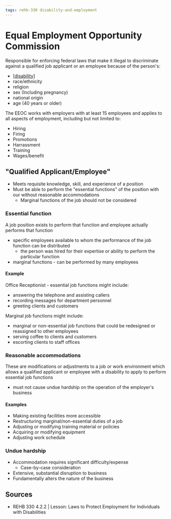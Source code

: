 ```yaml
---
tags: rehb-330 disability-and-employment
---
```


# Equal Employment Opportunity Commission

Responsible for enforcing federal laws that make it illegal to discriminate against a qualified job applicant or an employee because of the person's:

- [[disability]]
- race/ethnicity
- religion
- sex (Including pregnancy)
- national origin
- age (40 years or older)

The EEOC works with employers with at least 15 employees and applies to all aspects of employment, including but not limited to:

- Hiring
- Firing
- Promotions
- Harrassment
- Training
- Wages/benefit

## "Qualified Applicant/Employee"

- Meets requisite knowledge, skill, and experience of a position
- Must be able to perform the "essential functions" of the position with our without reasonable accommodations
  - Marginal functions of the job should not be considered

### Essential function

A job position exists to perform that function and employee actually performs that function

- specific employees available to whom the performance of the job function can be distributed
  - the person was hired for their expertise or ability to perform the particular function
- marginal functions - can be performed by many employees

#### Example

Office Receptionist - essential job functions might include:

- answering the telephone and assisting callers
- recording messages for department personnel
- greeting clients and customers

Marginal job functions might include:

- marginal or non-essential job functions that could be redesigned or reassigned to other employees
- serving coffee to clients and customers
- escorting clients to staff offices

### Reasonable accommodations

These are modifications or adjustments to a job or work environment which allows a qualified applicant or employee with a disability to apply to perform essential job functions

- must not cause undue hardship on the operation of the employer's business

#### Examples

- Making existing facilities more accessible
- Restructuring marginal/non-essential duties of a job
- Adjusting or modifying training material or policies
- Acquiring or modifying equipment
- Adjusting work schedule

### Undue hardship

- Accommodation requires significant difficulty/expense
  - Case-by-case consideration
- Extensive, substantial disruption to business
- Fundamentally alters the nature of the business

## Sources

- REHB 330 4.2.2 | Lesson: Laws to Protect Employment for Individuals with Disabilities

[//begin]: # "Autogenerated link references for markdown compatibility"
[disability]: disability "Disability"
[//end]: # "Autogenerated link references"
